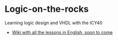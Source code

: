 # Logic-on-the-rocks

Learning logic design and VHDL with the ICY40
* [Wiki with all the lessons in English, soon to come](https://github.com/Edgar-Conzen/Logic-on-the-rocks/wiki/Logic-on-the-rocks)
